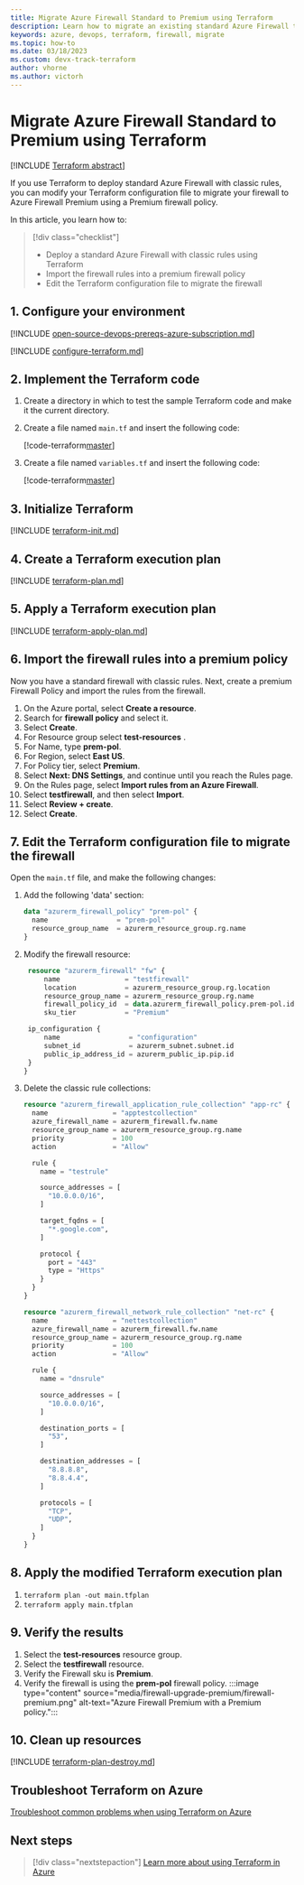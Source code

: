 ```yaml
---
title: Migrate Azure Firewall Standard to Premium using Terraform
description: Learn how to migrate an existing standard Azure Firewall to Azure Firewall Premium.
keywords: azure, devops, terraform, firewall, migrate
ms.topic: how-to
ms.date: 03/18/2023
ms.custom: devx-track-terraform
author: vhorne
ms.author: victorh
---
```


# Migrate Azure Firewall Standard to Premium using Terraform

[!INCLUDE [Terraform abstract](./includes/abstract.md)]

If you use Terraform to deploy standard Azure Firewall with classic rules, you can modify your Terraform configuration file to migrate your firewall to Azure Firewall Premium using a Premium firewall policy.

In this article, you learn how to:

> [!div class="checklist"]
> * Deploy a standard Azure Firewall with classic rules using Terraform
> * Import the firewall rules into a premium firewall policy
> * Edit the Terraform configuration file to migrate the firewall

## 1. Configure your environment

[!INCLUDE [open-source-devops-prereqs-azure-subscription.md](../includes/open-source-devops-prereqs-azure-subscription.md)]

[!INCLUDE [configure-terraform.md](includes/configure-terraform.md)]

## 2. Implement the Terraform code

1. Create a directory in which to test the sample Terraform code and make it the current directory.

1. Create a file named `main.tf` and insert the following code:

    [!code-terraform[master](../../terraform_samples/quickstart/101-firewall-standard/main.tf)]

1. Create a file named `variables.tf` and insert the following code:

    [!code-terraform[master](../../terraform_samples/quickstart/101-firewall-standard/variables.tf)]

## 3. Initialize Terraform

[!INCLUDE [terraform-init.md](includes/terraform-init.md)]

## 4. Create a Terraform execution plan

[!INCLUDE [terraform-plan.md](includes/terraform-plan.md)]

## 5. Apply a Terraform execution plan

[!INCLUDE [terraform-apply-plan.md](includes/terraform-apply-plan.md)]

## 6. Import the firewall rules into a premium policy

Now you have a standard firewall with classic rules. Next, create a premium Firewall Policy and import the rules from the firewall.

1. On the Azure portal, select **Create a resource**.
1. Search for **firewall policy** and select it.
1. Select **Create**.
1. For Resource group select **test-resources** .
1. For Name, type **prem-pol**.
1. For Region, select **East US**.
1. For Policy tier, select **Premium**.
1. Select **Next: DNS Settings**, and continue until you reach the Rules page.
1. On the Rules page, select **Import rules from an Azure Firewall**.
1. Select **testfirewall**, and then select **Import**.
1. Select **Review + create**.
1. Select **Create**.

## 7. Edit the Terraform configuration file to migrate the firewall

Open the `main.tf` file, and make the following changes:

1. Add the following 'data' section:

   ```terraform
   data "azurerm_firewall_policy" "prem-pol" {
     name                 = "prem-pol"
     resource_group_name  = azurerm_resource_group.rg.name
   }
   ```

2. Modify the firewall resource:

   ```terraform
    resource "azurerm_firewall" "fw" {
        name                = "testfirewall"
        location            = azurerm_resource_group.rg.location
        resource_group_name = azurerm_resource_group.rg.name
        firewall_policy_id  = data.azurerm_firewall_policy.prem-pol.id
        sku_tier            = "Premium"

    ip_configuration {
        name                 = "configuration"
        subnet_id            = azurerm_subnet.subnet.id
        public_ip_address_id = azurerm_public_ip.pip.id
    }
   }
   ```

3. Delete the classic rule collections:

   ```terraform
   resource "azurerm_firewall_application_rule_collection" "app-rc" {
     name                = "apptestcollection"
     azure_firewall_name = azurerm_firewall.fw.name
     resource_group_name = azurerm_resource_group.rg.name
     priority            = 100
     action              = "Allow"
   
     rule {
       name = "testrule"
   
       source_addresses = [
         "10.0.0.0/16",
       ]
   
       target_fqdns = [
         "*.google.com",
       ]
   
       protocol {
         port = "443"
         type = "Https"
       }
     }
   }
   
   resource "azurerm_firewall_network_rule_collection" "net-rc" {
     name                = "nettestcollection"
     azure_firewall_name = azurerm_firewall.fw.name
     resource_group_name = azurerm_resource_group.rg.name
     priority            = 100
     action              = "Allow"
   
     rule {
       name = "dnsrule"
   
       source_addresses = [
         "10.0.0.0/16",
       ]
   
       destination_ports = [
         "53",
       ]
   
       destination_addresses = [
         "8.8.8.8",
         "8.8.4.4",
       ]
   
       protocols = [
         "TCP",
         "UDP",
       ]
     }
   }
   ```

## 8. Apply the modified Terraform execution plan

1. `terraform plan -out main.tfplan`
1. `terraform apply main.tfplan`

## 9. Verify the results

1. Select the **test-resources** resource group.
1. Select the **testfirewall** resource.
1. Verify the Firewall sku is **Premium**.
1. Verify the firewall is using the **prem-pol** firewall policy.
:::image type="content" source="media/firewall-upgrade-premium/firewall-premium.png" alt-text="Azure Firewall Premium with a Premium policy.":::

## 10. Clean up resources

[!INCLUDE [terraform-plan-destroy.md](includes/terraform-plan-destroy.md)]

## Troubleshoot Terraform on Azure

[Troubleshoot common problems when using Terraform on Azure](troubleshoot.md)

## Next steps

> [!div class="nextstepaction"] 
> [Learn more about using Terraform in Azure](/azure/terraform)